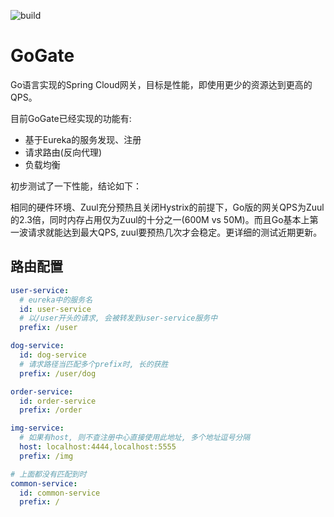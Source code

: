 ![build](https://travis-ci.org/wanghongfei/spring-cloud-gogate.svg?branch=master)

# GoGate

Go语言实现的Spring Cloud网关，目标是性能，即使用更少的资源达到更高的QPS。

目前GoGate已经实现的功能有:

- 基于Eureka的服务发现、注册
- 请求路由(反向代理)
- 负载均衡

初步测试了一下性能，结论如下：

相同的硬件环境、Zuul充分预热且关闭Hystrix的前提下，Go版的网关QPS为Zuul的2.3倍，同时内存占用仅为Zuul的十分之一(600M vs 50M)。而且Go基本上第一波请求就能达到最大QPS, zuul要预热几次才会稳定。更详细的测试近期更新。



## 路由配置

```yaml
user-service:
  # eureka中的服务名
  id: user-service
  # 以/user开头的请求, 会被转发到user-service服务中
  prefix: /user

dog-service:
  id: dog-service
  # 请求路径当匹配多个prefix时, 长的获胜
  prefix: /user/dog

order-service:
  id: order-service
  prefix: /order

img-service:
  # 如果有host, 则不查注册中心直接使用此地址, 多个地址逗号分隔
  host: localhost:4444,localhost:5555
  prefix: /img

# 上面都没有匹配到时
common-service:
  id: common-service
  prefix: /
```

